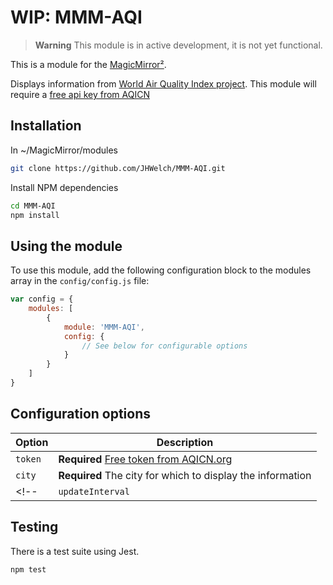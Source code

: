 # WIP: MMM-AQI

> **Warning**
> This module is in active development, it is not yet functional.

This is a module for the [MagicMirror²](https://github.com/MichMich/MagicMirror/).

Displays information from [World Air Quality Index project](https://aqicn.org/api/). This module will require a [free api key from AQICN](https://aqicn.org/data-platform/token/)

## Installation

In ~/MagicMirror/modules
```sh
git clone https://github.com/JHWelch/MMM-AQI.git
```
Install NPM dependencies
```sh
cd MMM-AQI
npm install
```

## Using the module

To use this module, add the following configuration block to the modules array in the `config/config.js` file:
```js
var config = {
    modules: [
        {
            module: 'MMM-AQI',
            config: {
                // See below for configurable options
            }
        }
    ]
}
```

## Configuration options

| Option  | Description                                                                      |
| ------- | -------------------------------------------------------------------------------- |
| `token` | **Required** [Free token from AQICN.org](https://aqicn.org/data-platform/token/) |
| `city`  | **Required** The city for which to display the information                       |
<!-- | `updateInterval` | *Optional* Refresh time in milliseconds <br>Default 60000 milliseconds (1 minute) | -->

## Testing
There is a test suite using Jest.
```sh
npm test
```
